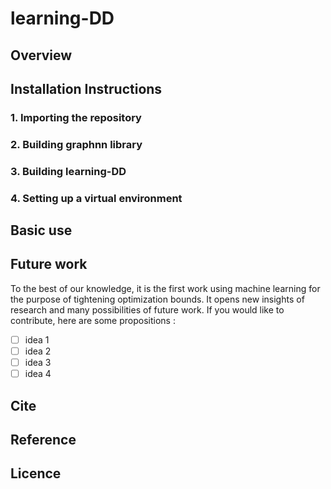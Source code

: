 # learning-DD

## Overview

## Installation Instructions

### 1. Importing the repository

### 2. Building graphnn library

### 3. Building learning-DD

### 4. Setting up a virtual environment

## Basic use

## Future work

To the best of our knowledge, it is the first work using machine learning for the purpose of tightening optimization bounds. 
It opens new insights of research and many possibilities of future work. If you would like to contribute, here are some propositions :

- [ ] idea 1
- [ ] idea 2
- [ ] idea 3
- [ ] idea 4

## Cite

## Reference

## Licence
